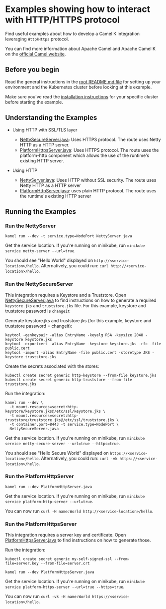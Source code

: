 # Examples showing how to interact with HTTP/HTTPS protocol

Find useful examples about how to develop a Camel K integration leveraging `Http`/`Https` protocol.

You can find more information about Apache Camel and Apache Camel K on the [official Camel website](https://camel.apache.org).

## Before you begin

Read the general instructions in the [root README.md file](/README.md) for setting up your environment and the Kubernetes cluster before looking at this example.

Make sure you've read the [installation instructions](https://camel.apache.org/camel-k/latest/installation/installation.html) for your specific
cluster before starting the example.

## Understanding the Examples

- Using HTTP with SSL/TLS layer
    - [NettySecureServer.java](./NettySecureServer.java): Uses HTTPS protocol. The route uses Netty HTTP as a HTTP server.
    - [PlatformHttpsServer.java](./PlatformHttpsServer.java): Uses HTTPS protocol. The route uses the platform-http component which allows the use of the runtime's existing HTTP server.

- Using HTTP
    - [NettyServer.java](./NettyServer.java): Uses HTTP without SSL security. The route uses Netty HTTP as a HTTP server
    - [PlatformHttpServer.java](./PlatformHttpServer.java): uses plain HTTP protocol. The route uses the runtime's existing HTTP server

## Running the Examples

### Run the NettyServer

```
kamel run --dev -t service.type=NodePort NettyServer.java
```

Get the service location. If you're running on minikube, run `minikube service netty-server --url=true`. 

You should see "Hello World" displayed on `http://<service-location>/hello`.
Alternatively, you could run: `curl http://<service-location>/hello`.

### Run the NettySecureServer

This integration requires a Keystore and a Truststore. Open [NettySecureServer.java](./NettySecureServer.java) to find instructions on how to generate a required `keystore.jks` and `truststore.jks` file. 
For this example, keystore and truststore password is `changeit`

Generate keystore.jks and truststore.jks (for this example, keystore and truststore password = changeit):
```shell
keytool -genkeypair -alias EntryName -keyalg RSA -keysize 2048 -keystore keystore.jks
keytool -exportcert -alias EntryName -keystore keystore.jks -rfc -file public.cert
keytool -import -alias EntryName -file public.cert -storetype JKS -keystore truststore.jks
```

Create the secrets associated with the stores:
```shell
kubectl create secret generic http-keystore --from-file keystore.jks
kubectl create secret generic http-truststore --from-file truststore.jks
```

Run the integration:
```shell
kamel run --dev \
  -t mount.resources=secret:http-keystore/keystore.jks@/etc/ssl/keystore.jks \
  -t mount.resources=secret:http-truststore/truststore.jks@/etc/ssl/truststore.jks \
  -t container.port=8443 -t service.type=NodePort \
  NettySecureServer.java
```

Get the service location. If you're running on minikube, run `minikube service netty-secure-server --url=true --https=true`.

You should see "Hello Secure World" displayed on `https://<service-location>/hello`.
Alternatively, you could run: `curl -vk https://<service-location>/hello`.

### Run the PlatformHttpServer

```
kamel run --dev PlatformHttpServer.java
```

Get the service location. If you're running on minikube, run `minikube service platform-http-server --url=true`.

You can now run `curl -H name:World http://<service-location>/hello`.

### Run the PlatformHttpsServer

This integration requires a server key and certificate. 
Open [PlatformHttpsServer.java](./PlatformHttpsServer.java) to find instructions on how to generate those. 

Run the integration:

```
kubectl create secret generic my-self-signed-ssl --from-file=server.key --from-file=server.crt

kamel run --dev PlatformHttpsServer.java
```

Get the service location. If you're running on minikube, run `minikube service platform-https-server --url=true --https=true`.

You can now run `curl -vk -H name:World https://<service-location>/hello`.
